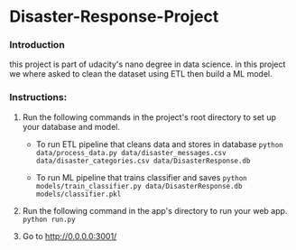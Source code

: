 # Disaster-Response-Project
### Introduction
this project is part of udacity's nano degree in data science.
in this project we where asked to clean the dataset using ETL then build a ML model.




### Instructions:
1. Run the following commands in the project's root directory to set up your database and model.

    - To run ETL pipeline that cleans data and stores in database
        `python data/process_data.py data/disaster_messages.csv data/disaster_categories.csv data/DisasterResponse.db`
        
        
    - To run ML pipeline that trains classifier and saves
        `python models/train_classifier.py data/DisasterResponse.db models/classifier.pkl`
        
        

2. Run the following command in the app's directory to run your web app.
    `python run.py`

3. Go to http://0.0.0.0:3001/

